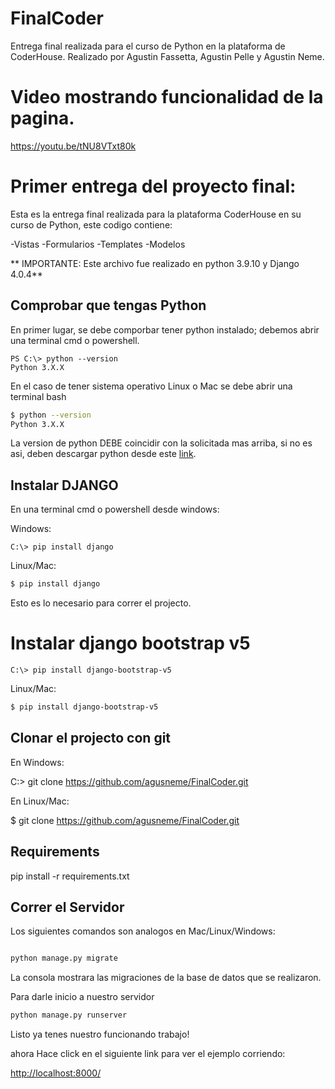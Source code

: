 # FinalCoder
Entrega final realizada para el curso de Python en la plataforma de CoderHouse. Realizado por Agustin Fassetta, Agustin Pelle y Agustin Neme.

# Video mostrando funcionalidad de la pagina.
  https://youtu.be/tNU8VTxt80k

# Primer entrega del proyecto final:

Esta es la entrega final realizada para la plataforma CoderHouse en su curso de Python, este codigo contiene:

-Vistas
-Formularios
-Templates
-Modelos



** IMPORTANTE: Este archivo fue realizado en python 3.9.10 y Django 4.0.4**

## Comprobar que tengas Python

En primer lugar, se debe comporbar tener python instalado; debemos abrir una terminal cmd o powershell.

```PS
PS C:\> python --version
Python 3.X.X 
```
En el caso de tener sistema operativo Linux o Mac se debe abrir una terminal bash

```bash
$ python --version
Python 3.X.X 
```

La version de python DEBE coincidir con la solicitada mas arriba, si no es asi, deben descargar python desde este [link](https://www.python.org/downloads/).

## Instalar DJANGO

En una terminal cmd o powershell desde windows:

Windows: 

```PS
C:\> pip install django
```

Linux/Mac:

```bash
$ pip install django
```

Esto es lo necesario para correr el projecto.

# Instalar django bootstrap v5

```PS
C:\> pip install django-bootstrap-v5
```

Linux/Mac:

```bash
$ pip install django-bootstrap-v5
```
## Clonar el projecto con git

En Windows: 

C:\> git clone https://github.com/agusneme/FinalCoder.git

En Linux/Mac:

$ git clone https://github.com/agusneme/FinalCoder.git

## Requirements

pip install -r requirements.txt

## Correr el Servidor

Los siguientes comandos son analogos en Mac/Linux/Windows:

```bash

python manage.py migrate
```
La consola mostrara las migraciones de la base de datos que se realizaron.

Para darle inicio a nuestro servidor

```bash
python manage.py runserver
```
Listo ya tenes nuestro funcionando trabajo!

ahora Hace click en el siguiente link para ver el ejemplo corriendo: 

[http://localhost:8000/](http://localhost:8000/)
